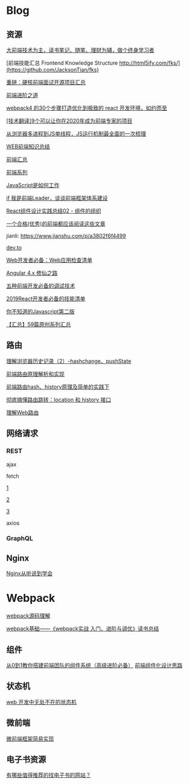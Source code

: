 # Blog

## 资源
[大前端技术为主，读书笔记、随笔、理财为辅，做个终身学习者](https://github.com/biaochenxuying/blog)

[前端技能汇总 Frontend Knowledge Structure http://html5ify.com/fks/](https://github.com/JacksonTian/fks)

[重磅：硬核前端面试开源项目汇总](https://github.com/biaochenxuying/blog/issues/47)

[前端进阶之道](https://yuchengkai.cn/react/2019-04-24.html#react-createelement)

[webpack4 的30个步骤打造优化到极致的 react 开发环境，如约而至](https://juejin.im/post/5cfe4b13f265da1bb13f26a8)

[[技术翻译]9个可以让你在2020年成为前端专家的项目](https://juejin.im/post/5db71290f265da4d1c6999a0#heading-7)

[从浏览器多进程到JS单线程，JS运行机制最全面的一次梳理](https://www.jianshu.com/p/65d3aed95306)

[WEB前端知识总结](https://zhuanlan.zhihu.com/p/25334672)

[前端汇总](https://blog.csdn.net/gtLBTNq9mr3/article/details/104911964)

[前端系列](https://github.com/qq449245884/xiaozhi)

[JavaScript是如何工作](https://segmentfault.com/a/1190000018862368)

[if 我是前端Leader，谈谈前端框架体系建设](https://juejin.im/post/5decf88f51882512327a510a)

[React组件设计实践总结02 - 组件的组织](https://juejin.im/post/5cd8fb916fb9a03218556fc1)

[一个合格(优秀)的前端都应该阅读这些文章](https://juejin.im/post/5d387f696fb9a07eeb13ea60)

jianli: https://www.jianshu.com/p/a3802f6f4499

[dev.to](https://dev.to/)

[Web开发者必备：Web应用检查清单](https://segmentfault.com/a/1190000000393463)

[Angular 4.x 修仙之路](https://segmentfault.com/a/1190000008754631)

[五种前端开发必备的调试技术](https://segmentfault.com/a/1190000000340291)

[2019React开发者必备的技能清单](https://segmentfault.com/a/1190000018000947)

[你不知道的Javascript第二版](https://github.com/getify/You-Dont-Know-JS)

[【汇总】59篇原创系列汇总](https://blog.csdn.net/qq_36380426/article/details/97724695)

## 路由

[理解浏览器历史记录（2）-hashchange、pushState](https://www.cnblogs.com/lyzg/archive/2016/10/21/5960609.html)

[前端路由原理解析和实现](https://juejin.im/post/5cd8d609e51d456e7b372155)

[前端路由hash、history原理及简单的实践下](https://www.cnblogs.com/tugenhua0707/p/10859214.html)

[彻底搞懂路由跳转：location 和 history 接口](https://segmentfault.com/a/1190000014120456)

[理解Web路由](https://zhuanlan.zhihu.com/p/24814675)

## 网络请求

### REST

ajax

fetch

[1](https://developer.mozilla.org/zh-CN/docs/Web/API/Fetch_API)

[2](https://github.com/github/fetch)

[3](https://fetch.spec.whatwg.org/)

axios

### GraphQL

## Nginx

[Nginx从听说到学会](https://www.jianshu.com/p/630e2e1ca57f)


# Webpack

[webpack源码理解](https://blog.csdn.net/qiqingjin/category_6769693.html)

[webpack基础——《webpack实战 入门、进阶与调优》读书总结](https://zhuanlan.zhihu.com/p/111562119)

## 组件

[从0到1教你搭建前端团队的组件系统（高级进阶必备）](https://juejin.im/post/5e4d3a8de51d45270a709954)
[前端组件化设计思路](https://blog.csdn.net/qq_31965515/article/details/85849888)

## 状态机

[web 开发中无处不在的状态机](https://zhuanlan.zhihu.com/p/26524390)

## 微前端

[微前端框架简易实现](https://github.com/YataoZhang/my-single-spa)

## 电子书资源

[有哪些值得推荐的找电子书的网站？](https://www.zhihu.com/question/29356761)

